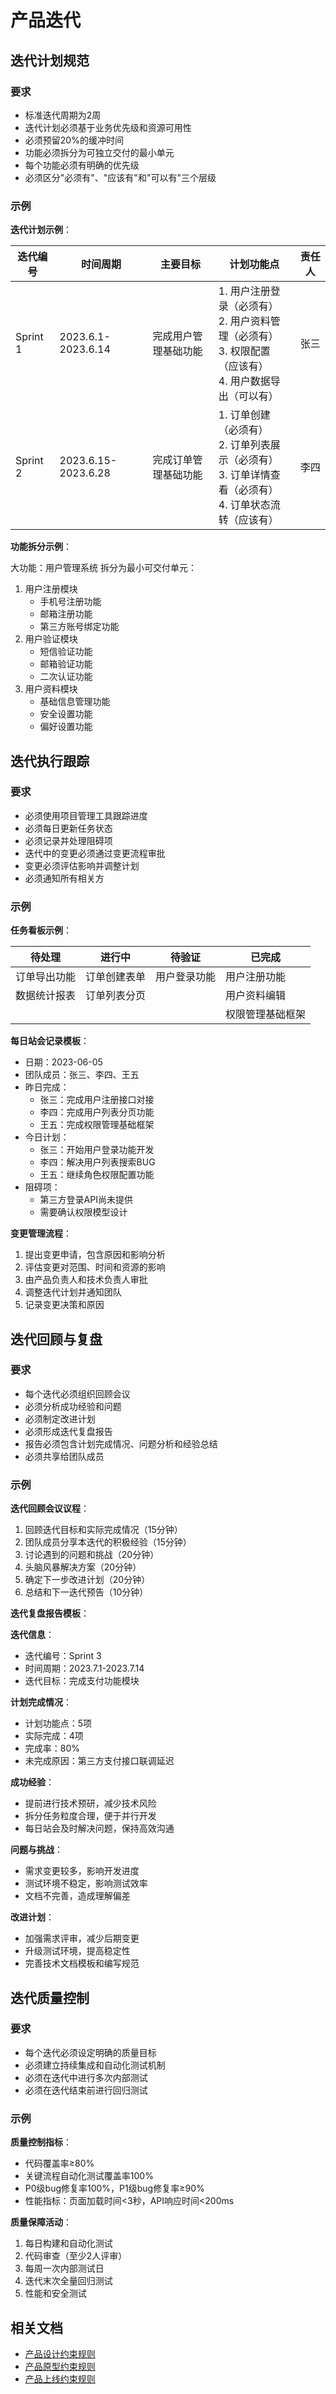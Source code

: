 # 产品迭代

## 迭代计划规范

### 要求
- 标准迭代周期为2周
- 迭代计划必须基于业务优先级和资源可用性
- 必须预留20%的缓冲时间
- 功能必须拆分为可独立交付的最小单元
- 每个功能必须有明确的优先级
- 必须区分"必须有"、"应该有"和"可以有"三个层级

### 示例
**迭代计划示例**：

| 迭代编号 | 时间周期 | 主要目标 | 计划功能点 | 责任人 |
|---------|---------|---------|----------|------|
| Sprint 1 | 2023.6.1-2023.6.14 | 完成用户管理基础功能 | 1. 用户注册登录（必须有）<br>2. 用户资料管理（必须有）<br>3. 权限配置（应该有）<br>4. 用户数据导出（可以有） | 张三 |
| Sprint 2 | 2023.6.15-2023.6.28 | 完成订单管理基础功能 | 1. 订单创建（必须有）<br>2. 订单列表展示（必须有）<br>3. 订单详情查看（必须有）<br>4. 订单状态流转（应该有） | 李四 |

**功能拆分示例**：

大功能：用户管理系统
拆分为最小可交付单元：
1. 用户注册模块
   - 手机号注册功能
   - 邮箱注册功能
   - 第三方账号绑定功能
2. 用户验证模块
   - 短信验证功能
   - 邮箱验证功能
   - 二次认证功能
3. 用户资料模块
   - 基础信息管理功能
   - 安全设置功能
   - 偏好设置功能

## 迭代执行跟踪

### 要求
- 必须使用项目管理工具跟踪进度
- 必须每日更新任务状态
- 必须记录并处理阻碍项
- 迭代中的变更必须通过变更流程审批
- 变更必须评估影响并调整计划
- 必须通知所有相关方

### 示例
**任务看板示例**：

| 待处理 | 进行中 | 待验证 | 已完成 |
|-------|-------|-------|-------|
| 订单导出功能 | 订单创建表单 | 用户登录功能 | 用户注册功能 |
| 数据统计报表 | 订单列表分页 | | 用户资料编辑 |
| | | | 权限管理基础框架 |

**每日站会记录模板**：
- 日期：2023-06-05
- 团队成员：张三、李四、王五
- 昨日完成：
  - 张三：完成用户注册接口对接
  - 李四：完成用户列表分页功能
  - 王五：完成权限管理基础框架
- 今日计划：
  - 张三：开始用户登录功能开发
  - 李四：解决用户列表搜索BUG
  - 王五：继续角色权限配置功能
- 阻碍项：
  - 第三方登录API尚未提供
  - 需要确认权限模型设计

**变更管理流程**：
1. 提出变更申请，包含原因和影响分析
2. 评估变更对范围、时间和资源的影响
3. 由产品负责人和技术负责人审批
4. 调整迭代计划并通知团队
5. 记录变更决策和原因

## 迭代回顾与复盘

### 要求
- 每个迭代必须组织回顾会议
- 必须分析成功经验和问题
- 必须制定改进计划
- 必须形成迭代复盘报告
- 报告必须包含计划完成情况、问题分析和经验总结
- 必须共享给团队成员

### 示例
**迭代回顾会议议程**：
1. 回顾迭代目标和实际完成情况（15分钟）
2. 团队成员分享本迭代的积极经验（15分钟）
3. 讨论遇到的问题和挑战（20分钟）
4. 头脑风暴解决方案（20分钟）
5. 确定下一步改进计划（20分钟）
6. 总结和下一迭代预告（10分钟）

**迭代复盘报告模板**：

**迭代信息**：
- 迭代编号：Sprint 3
- 时间周期：2023.7.1-2023.7.14
- 迭代目标：完成支付功能模块

**计划完成情况**：
- 计划功能点：5项
- 实际完成：4项
- 完成率：80%
- 未完成原因：第三方支付接口联调延迟

**成功经验**：
- 提前进行技术预研，减少技术风险
- 拆分任务粒度合理，便于并行开发
- 每日站会及时解决问题，保持高效沟通

**问题与挑战**：
- 需求变更较多，影响开发进度
- 测试环境不稳定，影响测试效率
- 文档不完善，造成理解偏差

**改进计划**：
- 加强需求评审，减少后期变更
- 升级测试环境，提高稳定性
- 完善技术文档模板和编写规范

## 迭代质量控制

### 要求
- 每个迭代必须设定明确的质量目标
- 必须建立持续集成和自动化测试机制
- 必须在迭代中进行多次内部测试
- 必须在迭代结束前进行回归测试

### 示例
**质量控制指标**：
- 代码覆盖率≥80%
- 关键流程自动化测试覆盖率100%
- P0级bug修复率100%，P1级bug修复率≥90%
- 性能指标：页面加载时间<3秒，API响应时间<200ms

**质量保障活动**：
1. 每日构建和自动化测试
2. 代码审查（至少2人评审）
3. 每周一次内部测试日
4. 迭代末次全量回归测试
5. 性能和安全测试

## 相关文档

- [产品设计约束规则](./product-design.md)
- [产品原型约束规则](./prototype.md)
- [产品上线约束规则](./launch.md) 